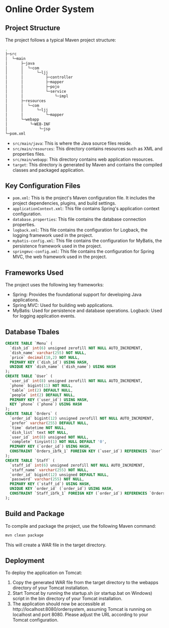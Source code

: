 # Online Order System

## Project Structure
The project follows a typical Maven project structure:
```bash
.
├─src
│  └─main
│      ├─java
│      │  └─com
│      │      └─ljj
│      │          ├─controller
│      │          ├─mapper
│      │          ├─pojo
│      │          └─service
│      │              └─impl
│      ├─resources
│      │  └─com
│      │      └─ljj
│      │          └─mapper
│      └─webapp
│          └─WEB-INF
│              └─jsp
└─pom.xml
```

* `src/main/java`: This is where the Java source files reside.  
* `src/main/resources`: This directory contains resources such as XML and properties files.  
* `src/main/webapp`: This directory contains web application resources.  
* `target`: This directory is generated by Maven and contains the compiled classes and packaged application.  

## Key Configuration Files
* `pom.xml`: This is the project's Maven configuration file. It includes the project dependencies, plugins, and build settings.  
* `applicationContext.xml`: This file contains Spring's application context configuration.  
* `database.properties`: This file contains the database connection properties.  
* `logback.xml`: This file contains the configuration for Logback, the logging framework used in the project.  
* `mybatis-config.xml`: This file contains the configuration for MyBatis, the persistence framework used in the project.  
* `springmvc-config.xml`: This file contains the configuration for Spring MVC, the web framework used in the project.  

## Frameworks Used
The project uses the following key frameworks:

* Spring: Provides the foundational support for developing Java applications.
* Spring MVC: Used for building web applications.
* MyBatis: Used for persistence and database operations.
Logback: Used for logging application events.

## Database Tbales
```sql
CREATE TABLE `Menu` (
  `dish_id` int(6) unsigned zerofill NOT NULL AUTO_INCREMENT,
  `dish_name` varchar(255) NOT NULL,
  `price` decimal(10,2) NOT NULL,
  PRIMARY KEY (`dish_id`) USING HASH,
  UNIQUE KEY `dish_name` (`dish_name`) USING HASH
);
CREATE TABLE `User` (
  `user_id` int(8) unsigned zerofill NOT NULL AUTO_INCREMENT,
  `phone` bigint(11) NOT NULL,
  `table` int(2) DEFAULT NULL,
  `people` int(2) DEFAULT NULL,
  PRIMARY KEY (`user_id`) USING HASH,
  KEY `phone` (`phone`) USING HASH
);
CREATE TABLE `Orders` (
  `order_id` bigint(12) unsigned zerofill NOT NULL AUTO_INCREMENT,
  `prefer` varchar(255) DEFAULT NULL,
  `time` datetime NOT NULL,
  `dish_list` text NOT NULL,
  `user_id` int(8) unsigned NOT NULL,
  `complete` tinyint(1) NOT NULL DEFAULT '0',
  PRIMARY KEY (`order_id`) USING HASH,
  CONSTRAINT `Orders_ibfk_1` FOREIGN KEY (`user_id`) REFERENCES `User` (`user_id`) ON DELETE NO ACTION ON UPDATE NO ACTION
);
CREATE TABLE `Staff` (
  `staff_id` int(6) unsigned zerofill NOT NULL AUTO_INCREMENT,
  `staff_name` varchar(255) NOT NULL,
  `order_id` bigint(12) unsigned DEFAULT NULL,
  `password` varchar(255) NOT NULL,
  PRIMARY KEY (`staff_id`) USING HASH,
  UNIQUE KEY `order_id` (`order_id`) USING HASH,
  CONSTRAINT `Staff_ibfk_1` FOREIGN KEY (`order_id`) REFERENCES `Orders` (`order_id`) ON DELETE NO ACTION ON UPDATE NO ACTION
);
```

## Build and Package
To compile and package the project, use the following Maven command:
```bash
mvn clean package
```
This will create a WAR file in the target directory.

## Deployment
To deploy the application on Tomcat:

1. Copy the generated WAR file from the target directory to the webapps directory of your Tomcat installation.
2. Start Tomcat by running the startup.sh (or startup.bat on Windows) script in the bin directory of your Tomcat installation.
3. The application should now be accessible at http://localhost:8080/ordersystem, assuming Tomcat is running on localhost and port 8080.
Please adjust the URL according to your Tomcat configuration.